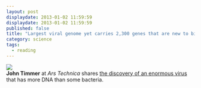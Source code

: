 ```yaml
---
layout: post
displaydate: 2013-01-02 11:59:59
displaydate: 2013-01-02 11:59:59
published: false
title: "Largest viral genome yet carries 2,300 genes that are new to biology"
category: science
tags: 
  - reading
---
```


![](http://cdn.arstechnica.net/wp-content/uploads/2013/07/philippe1HR-640x640.jpg)<br>
**John Timmer** at _Ars Technica_ shares <a href="http://arstechnica.com/science/2013/07/largest-viral-genome-yet-carries-2300-genes-that-are-new-to-biology/">the discovery of an enormous virus</a> that has more DNA than some bacteria. 
